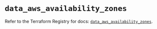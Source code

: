# `data_aws_availability_zones`

Refer to the Terraform Registry for docs: [`data_aws_availability_zones`](https://registry.terraform.io/providers/hashicorp/aws/6.7.0/docs/data-sources/availability_zones).
